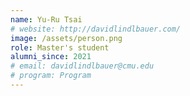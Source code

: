 ```yaml
---
name: Yu-Ru Tsai
# website: http://davidlindlbauer.com/
image: /assets/person.png
role: Master's student
alumni_since: 2021
# email: davidlindlbauer@cmu.edu
# program: Program
---
```

